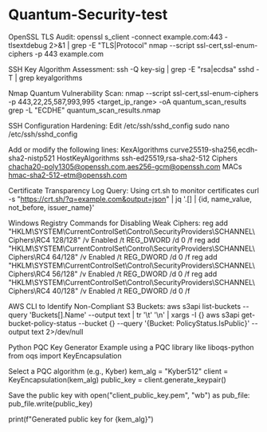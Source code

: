 # Quantum-Security-test

OpenSSL TLS Audit:
openssl s_client -connect example.com:443 -tlsextdebug 2>&1 | grep -E "TLS|Protocol"
nmap --script ssl-cert,ssl-enum-ciphers -p 443 example.com

SSH Key Algorithm Assessment:
ssh -Q key-sig | grep -E "rsa|ecdsa"
sshd -T | grep keyalgorithms

Nmap Quantum Vulnerability Scan:
nmap --script ssl-cert,ssl-enum-ciphers -p 443,22,25,587,993,995 <target_ip_range> -oA quantum_scan_results
grep -L "ECDHE" quantum_scan_results.nmap

SSH Configuration Hardening:
 Edit /etc/ssh/sshd_config
sudo nano /etc/ssh/sshd_config

Add or modify the following lines:
KexAlgorithms curve25519-sha256,ecdh-sha2-nistp521
HostKeyAlgorithms ssh-ed25519,rsa-sha2-512
Ciphers chacha20-poly1305@openssh.com,aes256-gcm@openssh.com
MACs hmac-sha2-512-etm@openssh.com

Certificate Transparency Log Query:
 Using crt.sh to monitor certificates
curl -s "https://crt.sh/?q=example.com&output=json" | jq '.[] | {id, name_value, not_before, issuer_name}'

Windows Registry Commands for Disabling Weak Ciphers:
reg add "HKLM\SYSTEM\CurrentControlSet\Control\SecurityProviders\SCHANNEL\Ciphers\RC4 128/128" /v Enabled /t REG_DWORD /d 0 /f
reg add "HKLM\SYSTEM\CurrentControlSet\Control\SecurityProviders\SCHANNEL\Ciphers\RC4 64/128" /v Enabled /t REG_DWORD /d 0 /f
reg add "HKLM\SYSTEM\CurrentControlSet\Control\SecurityProviders\SCHANNEL\Ciphers\RC4 56/128" /v Enabled /t REG_DWORD /d 0 /f
reg add "HKLM\SYSTEM\CurrentControlSet\Control\SecurityProviders\SCHANNEL\Ciphers\RC4 40/128" /v Enabled /t REG_DWORD /d 0 /f

AWS CLI to Identify Non-Compliant S3 Buckets:
aws s3api list-buckets --query 'Buckets[].Name' --output text | tr '\t' '\n' | xargs -I {} aws s3api get-bucket-policy-status --bucket {} --query '{Bucket: PolicyStatus.IsPublic}' --output text 2>/dev/null

 Python PQC Key Generator
 Example using a PQC library like liboqs-python
from oqs import KeyEncapsulation

Select a PQC algorithm (e.g., Kyber)
kem_alg = "Kyber512"
client = KeyEncapsulation(kem_alg)
public_key = client.generate_keypair()

Save the public key
with open("client_public_key.pem", "wb") as pub_file:
pub_file.write(public_key)

print(f"Generated public key for {kem_alg}")

